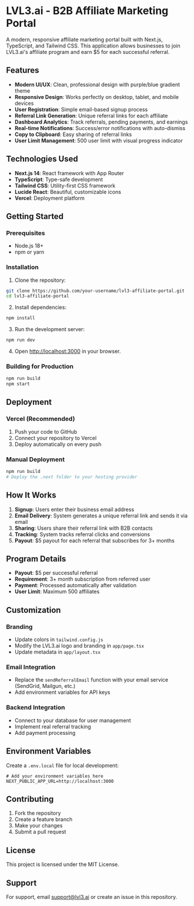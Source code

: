 # LVL3.ai - B2B Affiliate Marketing Portal

A modern, responsive affiliate marketing portal built with Next.js, TypeScript, and Tailwind CSS. This application allows businesses to join LVL3.ai's affiliate program and earn $5 for each successful referral.

## Features

- **Modern UI/UX**: Clean, professional design with purple/blue gradient theme
- **Responsive Design**: Works perfectly on desktop, tablet, and mobile devices
- **User Registration**: Simple email-based signup process
- **Referral Link Generation**: Unique referral links for each affiliate
- **Dashboard Analytics**: Track referrals, pending payments, and earnings
- **Real-time Notifications**: Success/error notifications with auto-dismiss
- **Copy to Clipboard**: Easy sharing of referral links
- **User Limit Management**: 500 user limit with visual progress indicator

## Technologies Used

- **Next.js 14**: React framework with App Router
- **TypeScript**: Type-safe development
- **Tailwind CSS**: Utility-first CSS framework
- **Lucide React**: Beautiful, customizable icons
- **Vercel**: Deployment platform

## Getting Started

### Prerequisites

- Node.js 18+ 
- npm or yarn

### Installation

1. Clone the repository:
```bash
git clone https://github.com/your-username/lvl3-affiliate-portal.git
cd lvl3-affiliate-portal
```

2. Install dependencies:
```bash
npm install
```

3. Run the development server:
```bash
npm run dev
```

4. Open [http://localhost:3000](http://localhost:3000) in your browser.

### Building for Production

```bash
npm run build
npm start
```

## Deployment

### Vercel (Recommended)

1. Push your code to GitHub
2. Connect your repository to Vercel
3. Deploy automatically on every push

### Manual Deployment

```bash
npm run build
# Deploy the .next folder to your hosting provider
```

## How It Works

1. **Signup**: Users enter their business email address
2. **Email Delivery**: System generates a unique referral link and sends it via email
3. **Sharing**: Users share their referral link with B2B contacts
4. **Tracking**: System tracks referral clicks and conversions
5. **Payout**: $5 payout for each referral that subscribes for 3+ months

## Program Details

- **Payout**: $5 per successful referral
- **Requirement**: 3+ month subscription from referred user
- **Payment**: Processed automatically after validation
- **User Limit**: Maximum 500 affiliates

## Customization

### Branding
- Update colors in `tailwind.config.js`
- Modify the LVL3.ai logo and branding in `app/page.tsx`
- Update metadata in `app/layout.tsx`

### Email Integration
- Replace the `sendReferralEmail` function with your email service (SendGrid, Mailgun, etc.)
- Add environment variables for API keys

### Backend Integration
- Connect to your database for user management
- Implement real referral tracking
- Add payment processing

## Environment Variables

Create a `.env.local` file for local development:

```env
# Add your environment variables here
NEXT_PUBLIC_APP_URL=http://localhost:3000
```

## Contributing

1. Fork the repository
2. Create a feature branch
3. Make your changes
4. Submit a pull request

## License

This project is licensed under the MIT License.

## Support

For support, email support@lvl3.ai or create an issue in this repository.
